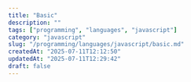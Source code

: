```yaml
---
title: "Basic"
description: ""
tags: ["programming", "languages", "javascript"]
category: "javascript"
slug: "/programming/languages/javascript/basic.md"
createdAt: "2025-07-11T12:12:50"
updatedAt: "2025-07-11T12:29:42"
draft: false
---
```

